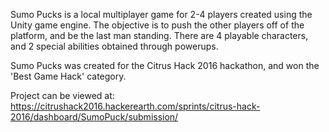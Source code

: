 Sumo Pucks is a local multiplayer game for 2-4 players created using the Unity game engine. The objective is to push the other players off of the platform, and be the last man standing. There are 4 playable characters, and 2 special abilities obtained through powerups.


Sumo Pucks was created for the Citrus Hack 2016 hackathon, and won the 'Best Game Hack' category.

Project can be viewed at: https://citrushack2016.hackerearth.com/sprints/citrus-hack-2016/dashboard/SumoPuck/submission/